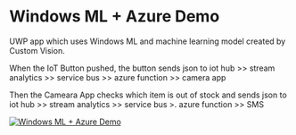 # Windows ML + Azure Demo
UWP app which uses Windows ML and machine learning model created by Custom Vision.

When the IoT Button pushed, the button sends json to iot hub >> stream analytics >> service bus >> azure function >> camera app

Then the Cameara App checks which item is out of stock and sends json to iot hub >> stream analytics >> service bus >. azure function >> SMS

[![Windows ML + Azure Demo](https://img.youtube.com/vi/mfyqQlr8eTI.jpg)](https://www.youtube.com/watch?v=mfyqQlr8eTI)
